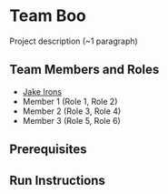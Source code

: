 # Team Boo

Project description (~1 paragraph)

## Team Members and Roles

* [Jake Irons](https://github.com/ironsj/CIS350-HW2-Irons)
* Member 1 (Role 1, Role 2)
* Member 2 (Role 3, Role 4)
* Member 3 (Role 5, Role 6)

## Prerequisites

## Run Instructions
